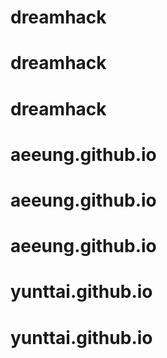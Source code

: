 # dreamhack
# dreamhack
# dreamhack
# aeeung.github.io
# aeeung.github.io
# aeeung.github.io
# yunttai.github.io
# yunttai.github.io

